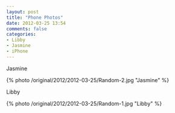 ```yaml
---
layout: post
title: "Phone Photos"
date: 2012-03-25 13:54
comments: false
categories: 
- Libby
- Jasmine
- iPhone
---
```

Jasmine



{% photo /original/2012/2012-03-25/Random-2.jpg "Jasmine" %}


Libby




{% photo /original/2012/2012-03-25/Random-1.jpg "Libby" %}
